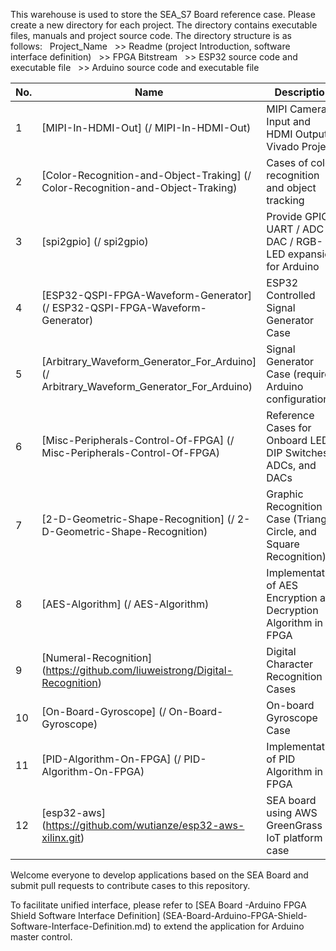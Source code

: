 This warehouse is used to store the SEA_S7 Board reference case. Please create a new directory for each project. The directory contains executable files, manuals and project source code. The directory structure is as follows:
  Project_Name
  >> Readme (project Introduction, software interface definition)
  >> FPGA Bitstream
  >> ESP32 source code and executable file
  >> Arduino source code and executable file



| No. | Name                                                                                    | Description                                                          |
| --- | -------------------------------------------------------------------------------         | -------------------------------------------------------------------- |
|  1  | [MIPI-In-HDMI-Out] (/ MIPI-In-HDMI-Out)                                                 | MIPI Camera Input and HDMI Output Vivado Project                     |
|  2  | [Color-Recognition-and-Object-Traking] (/ Color-Recognition-and-Object-Traking)         | Cases of color recognition and object tracking                       |
|  3  | [spi2gpio] (/ spi2gpio)                                                                 | Provide GPIO / UART / ADC / DAC / RGB-LED expansion for Arduino      |
|  4  | [ESP32-QSPI-FPGA-Waveform-Generator] (/ ESP32-QSPI-FPGA-Waveform-Generator)             | ESP32 Controlled Signal Generator Case                               |
|  5  | [Arbitrary_Waveform_Generator_For_Arduino] (/ Arbitrary_Waveform_Generator_For_Arduino) | Signal Generator Case (requires Arduino configuration)               |
|  6  | [Misc-Peripherals-Control-Of-FPGA] (/ Misc-Peripherals-Control-Of-FPGA)                 | Reference Cases for Onboard LEDs, DIP Switches, ADCs, and DACs       |
|  7  | [2-D-Geometric-Shape-Recognition] (/ 2-D-Geometric-Shape-Recognition)                   | Graphic Recognition Case (Triangle, Circle, and Square Recognition)  |
|  8  | [AES-Algorithm] (/ AES-Algorithm)                                                       | Implementation of AES Encryption and Decryption Algorithm in FPGA    |
|  9  | [Numeral-Recognition] (https://github.com/liuweistrong/Digital-Recognition)             | Digital Character Recognition Cases                                  |
|  10 | [On-Board-Gyroscope] (/ On-Board-Gyroscope)                                             | On-board Gyroscope Case                                              |
|  11 | [PID-Algorithm-On-FPGA] (/ PID-Algorithm-On-FPGA)                                       | Implementation of PID Algorithm in FPGA                              |
|  12 | [esp32-aws] (https://github.com/wutianze/esp32-aws-xilinx.git)                          | SEA board using AWS GreenGrass IoT platform case                     |

Welcome everyone to develop applications based on the SEA Board and submit pull requests to contribute cases to this repository.

To facilitate unified interface, please refer to [SEA Board -Arduino FPGA Shield Software Interface Definition] (SEA-Board-Arduino-FPGA-Shield-Software-Interface-Definition.md) to extend the application for Arduino master control.
